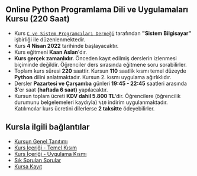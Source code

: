 ## Online Python Programlama Dili ve Uygulamaları Kursu (220 Saat)



+ Kurs [`C ve Sistem Programcıları Derneği`](http://www.csystem.org/) tarafından __"Sistem Bilgisayar"__ işbirliği ile düzenlenmektedir.
+ Kurs __4 Nisan 2022__ tarihinde başlayacaktır.
+ Kurs eğitmeni __Kaan Aslan__'dır.
+ __Kurs gerçek zamanlıdır.__ Önceden kayıt edilmiş derslerin izlenmesi biçiminde değildir. Öğrenciler ders sırasında eğitmene soru sorabilirler.
+ Toplam kurs süresi __220__ saattir. Kursun __110__ saatlik kısmı temel düzeyde __Python__ dilini anlatmaktadır. Kursun 2. kısmı uygulama ağırlıklıdır.
+ Dersler __Pazartesi ve Çarşamba__ günleri __19:45 - 22:45__ saatleri arasında __3__'er saat __(haftada 6 saat)__ yapılacaktır. 
+ Kursun toplam ücreti __KDV dahil 5.800 TL__‘dir. Öğrencilere (öğrencilik durumunu belgelemeleri kaydıyla) `%10` indirim uygulanmaktadır. Katılımcılar kurs ücretini dilerlerse __2 taksitte__ ödeyebilirler.

## Kursla ilgili bağlantılar
+ [Kursun Genel Tanıtımı](https://github.com/CSD-1993/Python_Programlama_Dili_ve_Uygulamalari/blob/master/_kurs_tanitimi.md
)
+ [Kurs İçeriği - Temel Kısım](https://github.com/CSD-1993/Pyton_Programlama_Dili_ve_Uygulamalari/blob/master/kurs_icerigi_temel_kisim.md)
+ [Kurs İçeriği - Uygulama Kısmı](https://github.com/https://github.com/CSD-1993/Python_Programlama_Dili_ve_Uygulamalari-4-Nisan-2022/blob/master/kurs_icerigi_uygulama.md)
+ [Sık Sorulan Sorular](https://github.com/CSD-1993/Pyton_Programlama_Dili_ve_Uygulamalari/blob/master/sss.md)
+ [Kursa Kayıt](https://us02web.zoom.us/meeting/register/tZMkfumqqT8rE9X7M7_LrrQEN8X3q0QLYDPx)

